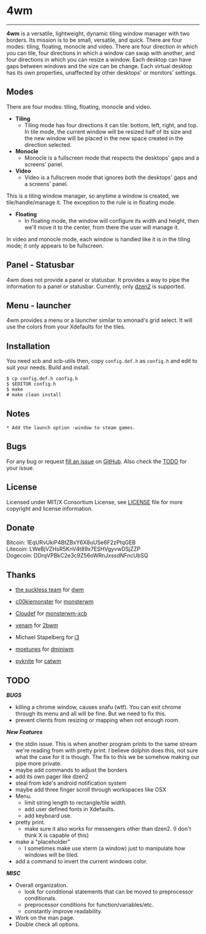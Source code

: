 4wm
=============


----------------------
**4wm** is a versatile, lightweight, dynamic tiling window manager with 
two borders. Its mission is to be small, versatile, and quick. There are four modes: 
tiling, floating, monocle and video. There are four direction in which you can tile, four
directions in which a window can swap with another, and four directions in which you can 
resize a window. Each desktop can have gaps between windows and the size can be change. 
Each virtual desktop has its own properties, unaffected by other desktops' or monitors' 
settings.

Modes
-----

There are four modes: tiling, floating, monocle and video. 
* **Tiling**
  * Tiling mode has four directions it can tile: bottom, left, right, and top. In tile 
  mode, the current window will be resized half of its size and the new window will be 
  placed in the new space created in the direction selected.
* **Monocle**
  * Monocle is a fullscreen mode that respects the desktops' gaps and a screens' panel. 
* **Video**
  * Video is a fullscreen mode that ignores both the desktops' gaps and a screens' panel. 

This is a tiling window manager, so anytime a window is created, we tile/handle/manage it. 
The exception to the rule is in floating mode.
* **Floating**
  * In floating mode, the window will configure its width and height, then we'll move it
  to the center, from there the user will manage it.

In video and monocle mode, each window is handled like it is in the tiling mode; it only 
appears to be fullscreen.

Panel - Statusbar
-----------------

4wm does not provide a panel or statusbar. It provides a way to pipe the information to a
panel or statusbar. Currently, only [dzen2][dz2] is supported.

  [dz2]: https://github.com/robm/dzen

Menu - launcher
---------------

4wm provides a menu or a launcher similar to xmonad's grid select. It will use
the colors from your Xdefaults for the tiles.

Installation
------------

You need xcb and xcb-utils then,
copy `config.def.h` as `config.h`
and edit to suit your needs.
Build and install.

    $ cp config.def.h config.h
    $ $EDITOR config.h
    $ make
    # make clean install

Notes
-----
    * Add the launch option -window to steam games.

Bugs
----

For any bug or request [fill an issue][bug] on [GitHub][ghp]. Also check the [TODO][tdo]
for your issue.

  [bug]: https://github.com/dct2012/4wm/issues
  [ghp]: https://github.com/dct2012/4wm
  [tdo]: https://github.com/dct2012/4wm#TODO


License
-------

Licensed under MIT/X Consortium License, see [LICENSE][law] file for more copyright and license information.

   [law]: https://raw.github.com/dct2012/4wm/master/LICENSE

Donate
------

Bitcoin: 1EqURvUkiP4BtZBxY6X8uUSe6F2zPtqGEB  
Litecoin: LWeBjVZHsR5KnV4t89x7ESHVgyvwDSjZZP  
Dogecoin: DDrqVPBkC2e3c9Z56oWRnJxssdNFncUbSQ  

Thanks
------

* [the suckless team][skls] for [dwm][] 
* [c00kiemonster][cookiemonster] for [monsterwm][]
* [Cloudef][cloudef] for [monsterwm-xcb][]
* [venam][vnm] for [2bwm][]
* Michael Stapelberg for [i3][]
* [moetunes][] for [dminiwm][]
* [pyknite][] for [catwm][] 


  [skls]: http://suckless.org/
  [dwm]:  http://dwm.suckless.org/
  [moetunes]: https://github.com/moetunes
  [dminiwm]:  https://bbs.archlinux.org/viewtopic.php?id=126463
  [pyknite]: https://github.com/pyknite
  [catwm]:   https://github.com/pyknite/catwm
  [monsterwm]: https://github.com/c00kiemon5ter/monsterwm
  [cookiemonster]: https://github.com/c00kiemon5ter
  [monsterwm-xcb]: https://github.com/Cloudef/monsterwm-xcb
  [cloudef]: https://github.com/Cloudef
  [2bwm]: https://github.com/venam/2bwm
  [vnm]: https://github.com/venam
  [i3]: http://i3wm.org/

TODO
----

***BUGS***
  * killing a chrome window, causes snafu (wtf). You can exit chrome through its menu and all will be
    fine. But we need to fix this.
  * prevent clients from resizing or mapping when not enough room.

***New Features***
  * the stdin issue. This is when another program prints to the same stream we're reading from with
    pretty print. I believe dolphin does this, not sure what the case for it is though. The fix to this
    we be somehow making our pipe more private.
  * maybe add commands to adjust the borders
  * add its own pager like dzen2
  * steal from kde's android notification system
  * maybe add three finger scroll through workspaces like OSX
  * Menu.
    * limit string length to rectangle/tile width.
    * add user defined fonts in Xdefaults.
    * add keyboard use.
  * pretty print.
    * make sure it also works for messengers other than dzen2. (I don't think X is capable of this)
  * make a "placeholder"
    * I sometimes make use xterm (a window) just to manipulate how windows
      will be tiled.
  * add a command to invert the current windows color.

***MISC***
  * Overall organization.
    * look for conditional statements that can be moved to preprocessor conditionals.
    * preprocessor conditions for function/variables/etc.
    * constantly improve readability.
  * Work on the man page.
  * Double check all options.
